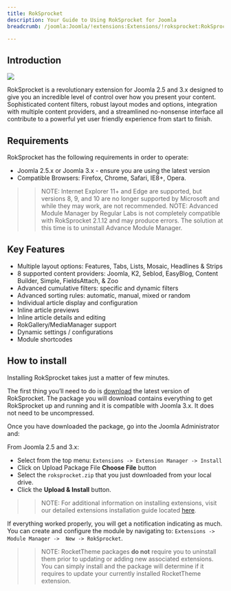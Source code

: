 ```yaml
---
title: RokSprocket
description: Your Guide to Using RokSprocket for Joomla
breadcrumb: /joomla:Joomla/!extensions:Extensions/!roksprocket:RokSprocket

---
```


Introduction
-----

![][featured]

RokSprocket is a revolutionary extension for Joomla 2.5 and 3.x designed to give you an incredible level of control over how you present your content. Sophisticated content filters, robust layout modes and options, integration with multiple content providers, and a streamlined no-nonsense interface all contribute to a powerful yet user friendly experience from start to finish.

Requirements
------------

RokSprocket has the following requirements in order to operate:

* Joomla 2.5.x or Joomla 3.x - ensure you are using the latest version
* Compatible Browsers: Firefox, Chrome, Safari, IE8+, Opera.

>> NOTE: Internet Explorer 11+ and Edge are supported, but versions 8, 9, and 10 are no longer supported by Microsoft and while they may work, are not recommended.
>> NOTE: Advanced Module Manager by Regular Labs is not completely compatible with RokSprocket 2.1.12 and may produce errors. The solution at this time is to uninstall Advance Module Manager.

Key Features
------------

* Multiple layout options: Features, Tabs, Lists, Mosaic, Headlines & Strips
* 8 supported content providers: Joomla, K2, Seblod, EasyBlog, Content Builder, Simple, FieldsAttach, & Zoo
* Advanced cumulative filters: specific and dynamic filters
* Advanced sorting rules: automatic, manual, mixed or random
* Individual article display and configuration
* Inline article previews
* Inline article details and editing
* RokGallery/MediaManager support
* Dynamic settings / configurations
* Module shortcodes

How to install
--------------

Installing RokSprocket takes just a matter of few minutes.

The first thing you’ll need to do is [download][download] the latest version of RokSprocket. The package you will download contains everything to get RokSprocket up and running and it is compatible with Joomla 3.x. It does not need to be uncompressed. 

Once you have downloaded the package, go into the Joomla Administrator and:

From Joomla 2.5 and 3.x:

* Select from the top menu: `Extensions -> Extension Manager -> Install`
* Click on Upload Package File **Choose File** button
* Select the `roksprocket.zip` that you just downloaded from your local drive.
* Click the **Upload & Install** button.

>> NOTE: For additional information on installing extensions, visit our detailed extensions installation guide located [here][install].

If everything worked properly, you will get a notification indicating as much. You can create and configure the module by navigating to: `Extensions -> Module Manager ->  New -> RokSprocket`.

>> NOTE: RocketTheme packages **do not** require you to uninstall them prior to updating or adding new associated extensions. You can simply install and the package will determine if it requires to update your currently installed RocketTheme extension.

[featured]: assets/features.jpeg
[download]: http://www.rockettheme.com/extensions-downloads/free/2841-roksprocket
[install]: ../../platform/extensions.md#how-to-install-an-extension
